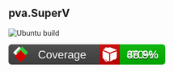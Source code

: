 ## pva.SuperV

![Ubuntu build](https://github.com/PVanack/pva.SuperV/actions/workflows/dotnet-ubuntu.yml/badge.svg?event=push)

[![Code coverage](https://github.com/PVanack/pva.SuperV/blob/master/coverageReport/badge_combined.svg)](https://github.com/PVanack/pva.SuperV/blob/master/coverageReport/index.html)